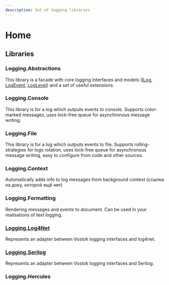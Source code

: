 ```yaml
---
description: Set of logging libraries
---
```


# Home

## Libraries

### Logging.Abstractions

This library is a facade with core logging interfaces and models \([ILog](untitled.md#ilog), [LogEvent](untitled.md#logevent), [LogLevel](untitled.md#loglevel)\) and a set of useful extensions.

### Logging.Console

This library is for a log which outputs events to console. Supports color-marked messages, uses lock-free queue for asynchronous message writing.

### Logging.File

This library is for a log which outputs events to file. Supports rolling-strategies for logs rotation, uses lock-free queue for asynchronous message writing, easy to configure from code and other sources.

### Logging.Context

Automatically adds info to log messages from background context \(ссылка на доку, которой ещё нет\)

### Logging.Formatting

Rendering messages and events to document. Can be used in your realisations of text logging.

### [Logging.Log4Net](integration-with-serilog-log4net/)

Represents an adapter between Vostok logging interfaces and log4net.

### [Logging.Serilog](integration-with-serilog-log4net/)

Represents an adapter between Vostok logging interfaces and Serilog.

### Logging.Hercules





